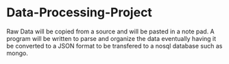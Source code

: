 # Data-Processing-Project
Raw Data will be copied from a source and will be pasted in a note pad. A program will be written to parse and organize the data eventually having it be converted to a JSON format to be transfered to a nosql database such as mongo.
